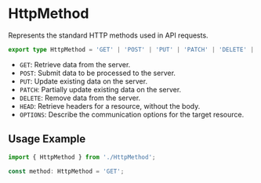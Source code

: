# HttpMethod

Represents the standard HTTP methods used in API requests.

```typescript
export type HttpMethod = 'GET' | 'POST' | 'PUT' | 'PATCH' | 'DELETE' | 'HEAD' | 'OPTIONS';
```

- `GET`: Retrieve data from the server.
- `POST`: Submit data to be processed to the server.
- `PUT`: Update existing data on the server.
- `PATCH`: Partially update existing data on the server.
- `DELETE`: Remove data from the server.
- `HEAD`: Retrieve headers for a resource, without the body.
- `OPTIONS`: Describe the communication options for the target resource.

## Usage Example

```typescript
import { HttpMethod } from './HttpMethod';

const method: HttpMethod = 'GET';
```

